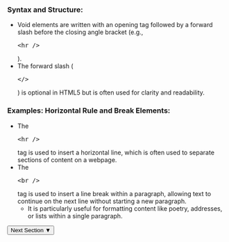<section class="explain-green">
    <!-- Comment out sections you don't want -->
    <!--<div class="banner-image"><img class="banner-img" src="https://sc-course-materials.s3.us-west-2.amazonaws.com/frontend-course/assets/html/banner-html5.png"></div>-->
    <!-- end banner image -->
    <div class="main-wrapper">
        <!-- Comment out sections you don't want -->
        <!--<div class="lead-content"><img class="leading-image" src="https://sc-course-materials.s3.us-west-2.amazonaws.com/frontend-course/assets/html/html5-logo-trans.png"></div>-->
        <!-- end leading content -->
        <div class="content-lesson">
            <h3>Syntax and Structure:</h3>
            <p>
            <ul style="list-type: disc">
                <li>Void elements are written with an opening tag followed by a forward slash before the closing angle bracket (e.g., <pre class="tag-highlight">&lt;hr /&gt;</pre>).</li>
                <li>The forward slash (<pre class="tag-highlight">&lt;/&gt;</pre>) is optional in HTML5 but is often used for clarity and readability.</li>
            </ul>
            </p>
            <h3>Examples: Horizontal Rule and Break Elements:</h3>
            <p>
            <ul style="list-type: disc">
                <li>The <pre class="tag-highlight">&lt;hr /&gt;</pre> tag is used to insert a horizontal line, which is often used to separate sections of content on a webpage.</li>
                <li>The <pre class="tag-highlight">&lt;br /&gt;</pre> tag is used to insert a line break within a paragraph, allowing text to continue on the next line without starting a new paragraph.
                    <ul style="list-type: circle">
                        <li>It is particularly useful for formatting content like poetry, addresses, or lists within a single paragraph.</li>
                    </ul>
                </li>
                </ul>
                </li>
            </ul>
            </p>
            <button class="next-btn">Next Section ▼</button>
        </div>
        <!-- Comment out sections you don't want -->
        <!--<div class="trail-content"><img class="trailing-image" src="https://sc-course-materials.s3.us-west-2.amazonaws.com/frontend-course/assets/html/accessibilty.png"></div>-->
        <!-- end leading content -->
    </div>
    <!-- Comment out sections you don't want -->
    <!--<div class="banner-image"><img class="banner-img" src="https://sc-course-materials.s3.us-west-2.amazonaws.com/frontend-course/assets/html/banner-html5.png"></div>-->
    <!-- end bottom banner -->
</section>